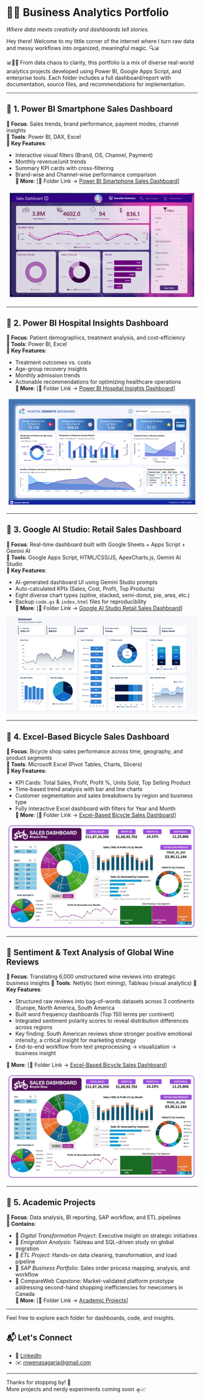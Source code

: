 

# 🧠✨ Business Analytics Portfolio
*Where data meets creativity and dashboards tell stories.*

Hey there! Welcome to my little corner of the internet where I turn raw data and messy workflows into organized, meaningful magic. 🔍📊


📊📁🔄 From data chaos to clarity, this portfolio is a mix of diverse real-world analytics projects developed using Power BI, Google Apps Script, and enterprise tools. Each folder includes a full dashboard/report with documentation, source files, and recommendations for implementation.

---

## 📂 1. Power BI Smartphone Sales Dashboard
**📍 Focus**: Sales trends, brand performance, payment modes, channel insights  
**🧰 Tools**: Power BI, DAX, Excel  
**🎯 Key Features**:
- Interactive visual filters (Brand, OS, Channel, Payment)
- Monthly revenue/unit trends
- Summary KPI cards with cross-filtering
- Brand-wise and Channel-wise performance comparison  
**📄 More**: [📁 Folder Link → [Power BI Smartphone Sales Dashboard](https://github.com/rowenasagaria/Business-Analytics-Portfolio/tree/68b8fd5773ae2c6582ec101d873dd58d11704f83/Power%20BI%20Smartphone%20Sales%20Dashboard)]

![Dashboard](https://github.com/rowenasagaria/Business-Analytics-Portfolio/blob/0194dbe145731edfd0b24fb4cd1077bae975b497/Power%20BI%20Smartphone%20Sales%20Dashboard/Smartphone%20Sales%20Analysis%20Dashboard.png)


---

## 📂 2. Power BI Hospital Insights Dashboard
**📍 Focus**: Patient demographics, treatment analysis, and cost-efficiency  
**🧰 Tools**: Power BI, Excel  
**🎯 Key Features**:
- Treatment outcomes vs. costs
- Age-group recovery insights
- Monthly admission trends
- Actionable recommendations for optimizing healthcare operations  
**📄 More**: [📁 Folder Link → [Power BI Hospital Insights Dashboard](https://github.com/rowenasagaria/Business-Analytics-Portfolio/tree/4b21daa11fbf22dc1d3535e192227bcc6e5ac9cb/Power%20BI%20Hospital%20Insights%20Dashboard)]

![Dashboard](https://github.com/rowenasagaria/Business-Analytics-Portfolio/blob/4b21daa11fbf22dc1d3535e192227bcc6e5ac9cb/Power%20BI%20Hospital%20Insights%20Dashboard/Hospital%20Insights%20Dashboard.png)


---


## 📂 3. Google AI Studio: Retail Sales Dashboard
**📍 Focus**: Real-time dashboard built with Google Sheets + Apps Script + Gemini AI  
**🧰 Tools**: Google Apps Script, HTML/CSS/JS, ApexCharts.js, Gemini AI Studio  
**🎯 Key Features**:
- AI-generated dashboard UI using Gemini Studio prompts
- Auto-calculated KPIs (Sales, Cost, Profit, Top Products)
- Eight diverse chart types (spline, stacked, semi-donut, pie, area, etc.)
- Backup `code.gs` & `index.html` files for reproducibility  
**📄 More**: [📁 Folder Link → [Google AI Studio Retail Sales Dashboard](https://github.com/rowenasagaria/Business-Analytics-Portfolio/tree/551ed6e3d8fa1db9e9391e2a47ce928056e36130/Google%20AI%20Studio%20Retail%20Sales%20Dashboard)]

![Dashboard](https://github.com/rowenasagaria/Business-Analytics-Portfolio/blob/551ed6e3d8fa1db9e9391e2a47ce928056e36130/Google%20AI%20Studio%20Retail%20Sales%20Dashboard/Retail%20Sales%20Dashboard.png)

---

## 📂 4. Excel-Based Bicycle Sales Dashboard
**📍 Focus**: Bicycle shop sales performance across time, geography, and product segments  
**🧰 Tools**: Microsoft Excel (Pivot Tables, Charts, Slicers)  
**🎯 Key Features**:
- KPI Cards: Total Sales, Profit, Profit %, Units Sold, Top Selling Product
- Time-based trend analysis with bar and line charts
- Customer segmentation and sales breakdowns by region and business type
- Fully interactive Excel dashboard with filters for Year and Month  
**📄 More**: [📁 Folder Link → [Excel-Based Bicycle Sales Dashboard](https://github.com/rowenasagaria/Business-Analytics-Portfolio/tree/551ed6e3d8fa1db9e9391e2a47ce928056e36130/Excel%20Bicycle%20Sales%20Dashboard)]

![Dashboard](https://github.com/rowenasagaria/Business-Analytics-Portfolio/blob/551ed6e3d8fa1db9e9391e2a47ce928056e36130/Excel%20Bicycle%20Sales%20Dashboard/Dashboard.jpg)

---

## 📂 Sentiment & Text Analysis of Global Wine Reviews

**📍 Focus**: Translating 6,000 unstructured wine reviews into strategic business insights
**🧰 Tools**: Netlytic (text mining), Tableau (visual analytics)
**🎯 Key Features**:
- Structured raw reviews into bag-of-words datasets across 3 continents (Europe, North America, South America
- Built word frequency dashboards (Top 150 terms per continent)
- Integrated sentiment polarity scores to reveal distribution differences across regions
- Key finding: South American reviews show stronger positive emotional intensity, a critical insight for marketing strategy
- End-to-end workflow from text preprocessing → visualization → business insight

**📄 More**: [📁 Folder Link → [Excel-Based Bicycle Sales Dashboard](https://github.com/rowenasagaria/Business-Analytics-Portfolio/tree/551ed6e3d8fa1db9e9391e2a47ce928056e36130/Excel%20Bicycle%20Sales%20Dashboard)]

![Dashboard](https://github.com/rowenasagaria/Business-Analytics-Portfolio/blob/551ed6e3d8fa1db9e9391e2a47ce928056e36130/Excel%20Bicycle%20Sales%20Dashboard/Dashboard.jpg)

---

## 📂 5. Academic Projects
**📍 Focus**: Data analysis, BI reporting, SAP workflow, and ETL pipelines  
**🧾 Contains**:
- 📌 *Digital Transformation Project*: Executive insight on strategic initiatives  
- 📌 *Emigration Analysis*: Tableau and SQL-driven study on global migration  
- 📌 *ETL Project*: Hands-on data cleaning, transformation, and load pipeline  
- 📌 *SAP Business Portfolio*: Sales order process mapping, analysis, and workflow
- 📌 CompareWeb Capstone: Market-validated platform prototype addressing second-hand shopping inefficiencies for newcomers in Canada  
**📄 More**: [📁 Folder Link → [Academic Projects](https://github.com/rowenasagaria/Business-Analytics-Portfolio/tree/6d0b8f4874cdff07f7dd0254d6f11f03c8441e28/Academic%20Project%20Reports)]

---


Feel free to explore each folder for dashboards, code, and insights.  


## 📬 Let's Connect

- 💼 [LinkedIn](https://www.linkedin.com/in/rowena-sagaria/)  
- ✉️ [rowenasagaria@gmail.com](mailto:rowenasagaria@gmail.com)


---

Thanks for stopping by! 🌈  
More projects and nerdy experiments coming soon 🛸📈
